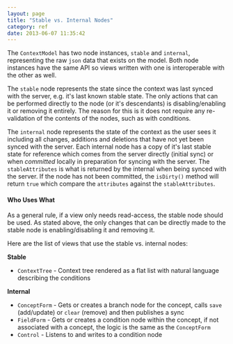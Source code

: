 ```yaml
---
layout: page
title: "Stable vs. Internal Nodes"
category: ref
date: 2013-06-07 11:35:42
---
```


The `ContextModel` has two node instances, `stable` and `internal`, representing the raw `json` data that exists on the model. Both node instances have the same API so views written with one is interoperable with the other as well.

The `stable` node represents the state since the context was last synced with the server, e.g. it's last known stable state. The only actions that can be performed directly to the node (or it's descendants) is disabling/enabling it or removing it entirely. The reason for this is it does not require any re-validation of the contents of the nodes, such as with conditions.

The `internal` node represents the state of the context as the user sees it including all changes, additions and deletions that have not yet been synced with the server. Each internal node has a copy of it's last stable state for reference which comes from the server directly (initial sync) or when _committed_ locally in preparation for syncing with the server. The `stableAttributes` is what is returned by the internal when being synced with the server. If the node has not been committed, the `isDirty()` method will return `true` which compare the `attributes` against the `stableAttributes`.

#### Who Uses What

As a general rule, if a view only needs read-access, the stable node should be used. As stated above, the only changes that can be directly made to the stable node is enabling/disabling it and removing it.

Here are the list of views that use the stable vs. internal nodes:

**Stable**

- `ContextTree` - Context tree rendered as a flat list with natural language describing the conditions

**Internal**

- `ConceptForm` - Gets or creates a branch node for the concept, calls `save` (add/update) or `clear` (remove) and then publishes a sync
- `FieldForm` - Gets or creates a condition node within the concept, if not associated with a concept, the logic is the same as the `ConceptForm`
- `Control` - Listens to and writes to a condition node
